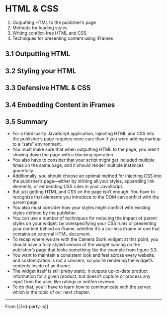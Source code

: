 # HTML & CSS

1. Outputting HTML to the publisher’s page
2. Methods for loading styles
3. Writing conflict-free HTML and CSS
4. Techniques for presenting content using iFrames

## **3.1 Outputting HTML**

## **3.2 Styling your HTML**

## **3.3 Defensive HTML & CSS**

## **3.4 Embedding Content in iFrames**

## **3.5 Summary**

- For a third-party JavaScript application, injecting HTML and CSS into the publisher’s page requires more care than if you were adding markup to a “safe” environment.
- You must make sure that when outputting HTML to the page, you aren’t slowing down the page with a blocking operation.
- You also have to consider that your script might get included multiple times on the same page, and it should render multiple instances gracefully.
- Additionally, you should choose an optimal method for injecting CSS into the publisher’s page—either by inlining all your styles, appending link elements, or embedding CSS rules in your JavaScript.
- But just getting HTML and CSS on the page isn’t enough. You have to recognize that elements you introduce to the DOM can conflict with the parent page.
- You also must consider how your styles might conflict with existing styles defined by the publisher.
- You can use a number of techniques for reducing the impact of parent styles on your widget: by overspecifying your CSS rules or presenting your content behind an iframe, whether it’s a src-less iframe or one that contains an external HTML document.
- To recap where we are with the Camera Stork widget: at this point, you should have a fully styled version of the widget loading on the publisher’s page that looks something like the example from figure 3.3.
- You want to maintain a consistent look and feel across every website, and customization is not a concern, so you’re rendering the widget’s contents inside of an iframe.
- The widget itself is still pretty static; it outputs up-to-date product information for a given product, but doesn’t capture or process any input from the user, like ratings or written reviews.
- To do that, you’ll have to learn how to communicate with the server, which is the topic of our next chapter.

---

From [[3rd-party-js]]
